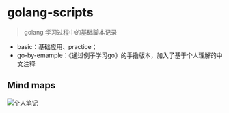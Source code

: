 # golang-scripts
> golang 学习过程中的基础脚本记录

- basic：基础应用、practice；
- go-by-emample：《通过例子学习go》的手撸版本，加入了基于个人理解的中文注释

## Mind maps
![个人笔记](http://cdn.imwang.top/golang.svg)
